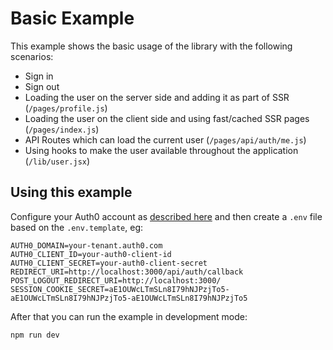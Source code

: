 # Basic Example

This example shows the basic usage of the library with the following scenarios:

- Sign in
- Sign out
- Loading the user on the server side and adding it as part of SSR (`/pages/profile.js`)
- Loading the user on the client side and using fast/cached SSR pages (`/pages/index.js`)
- API Routes which can load the current user (`/pages/api/auth/me.js`)
- Using hooks to make the user available throughout the application (`/lib/user.jsx`)

## Using this example

Configure your Auth0 account as [described here](https://github.com/auth0/nextjs-auth0#auth0-configuration) and then create a `.env` file based on the `.env.template`, eg:

```
AUTH0_DOMAIN=your-tenant.auth0.com
AUTH0_CLIENT_ID=your-auth0-client-id
AUTH0_CLIENT_SECRET=your-auth0-client-secret
REDIRECT_URI=http://localhost:3000/api/auth/callback
POST_LOGOUT_REDIRECT_URI=http://localhost:3000/
SESSION_COOKIE_SECRET=aE1OUWcLTmSLn8I79hNJPzjTo5-aE1OUWcLTmSLn8I79hNJPzjTo5-aE1OUWcLTmSLn8I79hNJPzjTo5
```

After that you can run the example in development mode:

```bash
npm run dev
```
